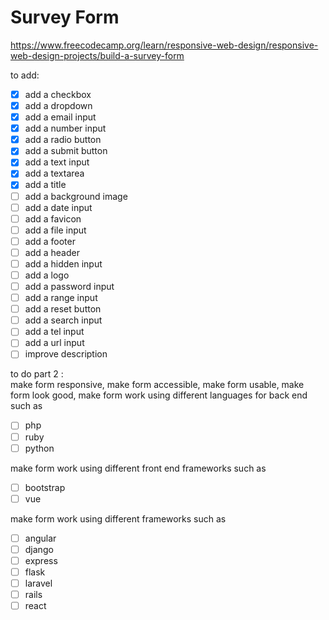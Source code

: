# Survey Form

<https://www.freecodecamp.org/learn/responsive-web-design/responsive-web-design-projects/build-a-survey-form>

to add:

- [x] add a checkbox
- [x] add a dropdown
- [x] add a email input
- [x] add a number input
- [x] add a radio button
- [x] add a submit button
- [x] add a text input
- [x] add a textarea
- [x] add a title
- [ ] add a background image
- [ ] add a date input
- [ ] add a favicon
- [ ] add a file input
- [ ] add a footer
- [ ] add a header
- [ ] add a hidden input
- [ ] add a logo
- [ ] add a password input
- [ ] add a range input
- [ ] add a reset button
- [ ] add a search input
- [ ] add a tel input
- [ ] add a url input
- [ ] improve  description

to do part 2 :  
make form responsive,
 make form accessible,
 make form usable,
 make form look good,
 make form work using different languages for back end such as

- [ ] php
- [ ] ruby
- [ ] python

make form work using different front end frameworks such as

- [ ] bootstrap
- [ ] vue

make form work using different frameworks such as

- [ ] angular
- [ ] django
- [ ] express
- [ ] flask
- [ ] laravel
- [ ] rails
- [ ] react
